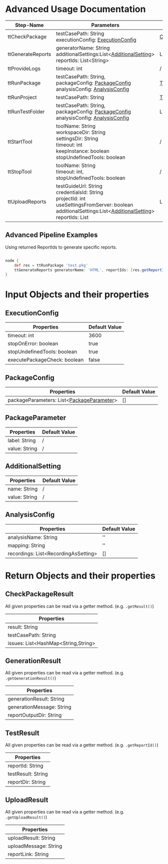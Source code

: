 # Advanced Usage Documentation

| Step-Name         | Parameters                                                                                                                                                                                                      | Return                                       |
|-------------------|-----------------------------------------------------------------------------------------------------------------------------------------------------------------------------------------------------------------|----------------------------------------------|
| ttCheckPackage    | testCasePath: String <br/> executionConfig: [ExecutionConfig](#ExecutionConfig)                                                                                                                                 | [CheckPackageResult](#CheckPackageResult)    |
| ttGenerateReports | generatorName: String <br/> additionalSettings:List\<[AdditionalSetting](#AdditionalSetting)> <br/> reportIds: List\<String>                                                                                    | List\<[GenerationResult](#GenerationResult)> |
| ttProvideLogs     | timeout: int                                                                                                                                                                                                    | /                                            |
| ttRunPackage      | testCasePath: String,<br/> packageConfig: [PackageConfig](#PackageConfig) <br/> analysisConfig: [AnalysisConfig](#AnalysisConfig)                                                                               | [TestResult](#TestResult)                    |
| ttRunProject      | testCasePath: String                                                                                                                                                                                            | [TestResult](#TestResult)                    |
| ttRunTestFolder   | testCasePath: String,<br/> packageConfig: [PackageConfig](#PackageConfig) <br/> analysisConfig: [AnalysisConfig](#AnalysisConfig)                                                                               | List<[TestResult](#TestResult)>              |
| ttStartTool       | toolName: String <br/> workspaceDir: String <br/> settingsDir: String <br/> timeout: int <br/> keepInstance: boolean <br/> stopUndefinedTools: boolean                                                          | /                                            |
| ttStopTool        | toolName: String <br/> timeout: int,<br/> stopUndefinedTools: boolean                                                                                                                                           | /                                            |
| ttUploadReports   | testGuideUrl: String <br/> credentialsId: String <br/>projectId: int <br/> useSettingsFromServer: boolean <br/> additionalSettings:List\<[AdditionalSetting](#AdditionalSetting)> <br/> reportIds: List<String> | List\<[UploadResult](#UploadResult)>         |

## Advanced Pipeline Examples

Using returned ReportIds to generate specific reports.

```groovy

node {
    def res = ttRunPackage 'test.pkg'
    ttGenerateReports generatorName: 'HTML', reportIds: [res.getReportId()]
}
```

# Input Objects and their properties

## ExecutionConfig

| Properties                   | Default Value |
|------------------------------|---------------|
| timeout: int                 | 3600          |
| stopOnError: boolean         | true          |
| stopUndefinedTools: boolean  | true          |
| executePackageCheck: boolean | false         |

## PackageConfig

| Properties                                                      | Default Value |
|-----------------------------------------------------------------|---------------|
| packageParameters: List\<[PackageParameter](#PackageParameter)> | []            |

## PackageParameter

| Properties    | Default Value |
|---------------|---------------|
| label: String | /             |
| value: String | /             |

## AdditionalSetting

| Properties    | Default Value |
|---------------|---------------|
| name: String  | /             |
| value: String | /             |

## AnalysisConfig

| Properties                            | Default Value |
|---------------------------------------|---------------|
| analysisName: String                  | ''            |
| mapping: String                       | ''            |
| recordings: List\<RecordingAsSetting> | []            |

# Return Objects and their properties

## CheckPackageResult

All given properties can be read via a getter method. (e.g. `.getResult()`)

| Properties                            |
|---------------------------------------|
| result: String                        |
| testCasePath: String                  |
| issues: List\<HashMap\<String,String> |

## GenerationResult

All given properties can be read via a getter method. (e.g. `.getGenerationResult()`)

| Properties                |
|---------------------------|
| generationResult: String  |
| generationMessage: String |
| reportOutputDir: String   |

## TestResult

All given properties can be read via a getter method. (e.g. `.getReportId()`)

| Properties         |
|--------------------|
| reportId: String   |
| testResult: String |
| reportDir: String  |

## UploadResult

All given properties can be read via a getter method. (e.g. `.getUploadResult()`)

| Properties            |
|-----------------------|
| uploadResult: String  |
| uploadMessage: String |
| reportLink: String    |



